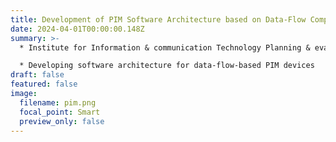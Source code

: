 ```yaml
---
title: Development of PIM Software Architecture based on Data-Flow Computing
date: 2024-04-01T00:00:00.148Z
summary: >-
  * Institute for Information & communication Technology Planning & evaluation (IITP) (2024.04 - 2024.12)

  * D﻿eveloping software architecture for data-flow-based PIM devices
draft: false
featured: false
image:
  filename: pim.png
  focal_point: Smart
  preview_only: false
---
```

